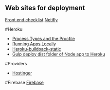 Web sites for deployment
-----


[Front end checklist](https://github.com/thedaviddias/Front-End-Checklist)
[Netifly](https://app.netlify.com/account/sites)

#Heroku
- [Process Types and the Procfile](https://devcenter.heroku.com/articles/procfile)
- [Running Apps Locally](https://devcenter.heroku.com/articles/heroku-local)
- [Heroku-buildpack-static](https://github.com/heroku/heroku-buildpack-static)
- [Gulp deploy dist folder of Node app to Heroku](https://stackoverflow.com/questions/29053830/gulp-deploy-dist-folder-of-node-app-to-heroku)


#Providers
- [Hostinger](https://www.hostinger.com.ar/hostinger)



#Firebase
[Firebase](https://console.firebase.google.com/u/0/project/balanced-life-4a8c7/database/data)